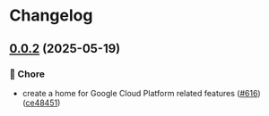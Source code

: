 # Changelog

## [0.0.2](https://github.com/open-feature/go-sdk-contrib/compare/providers/gcp-v0.0.1...providers/gcp/v0.0.2) (2025-05-19)


### 🧹 Chore

* create a home for Google Cloud Platform related features ([#616](https://github.com/open-feature/go-sdk-contrib/issues/616)) ([ce48451](https://github.com/open-feature/go-sdk-contrib/commit/ce484516421fed3c28b932f56d353cfa3b821005))
